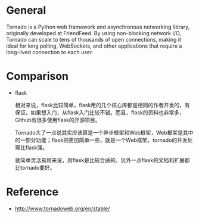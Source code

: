 # General

Tornado is a Python web framework and asynchronous networking library, originally developed at FriendFeed. By using non-blocking network I/O, Tornado can scale to tens of thousands of open connections, making it ideal for long polling, WebSockets, and other applications that require a long-lived connection to each user.

# Comparison

 - flask
 
    相对来说，flask比较简单，flask用的几个核心库都是相同的作者开发的，有保证，如果想入门，从flask入门比较不错。而且，flask的资料也非常多，Github有很多使用flask的开源项目。
    
    Tornado大了一点说其实应该算是一个异步框架和Web框架，Web框架是其中的一部分功能；flask则更加简单一些，就是一个Web框架。tornado的并发处理比flask强。
    
    就简单灵活易用来说，用flask是比较合适的。另外一点flask的文档和扩展都比tornado要好。


# Reference

 - http://www.tornadoweb.org/en/stable/